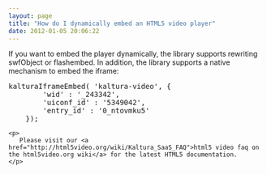 ```yaml
---
layout: page
title: "How do I dynamically embed an HTML5 video player"
date: 2012-01-05 20:06:22
---
```


If you want to embed the player dynamically, the library supports rewriting swfObject or flashembed. In addition, the library supports a native mechanism to embed the iframe:

<div class="mw-geshi" dir="ltr">
  <div class="html5 source-html5">
    <pre class="de1">kalturaIframeEmbed( 'kaltura-video', {
        'wid'&nbsp;: '_243342',
        'uiconf_id'&nbsp;: '5349042',
        'entry_id'&nbsp;: '0_ntovmku5'
    });</pre>
    
    <p>
       Please visit our <a href="http://html5video.org/wiki/Kaltura_SaaS_FAQ">html5 video faq on the html5video.org wiki</a> for the latest HTML5 documentation.
    </p>
  </div>
</div>